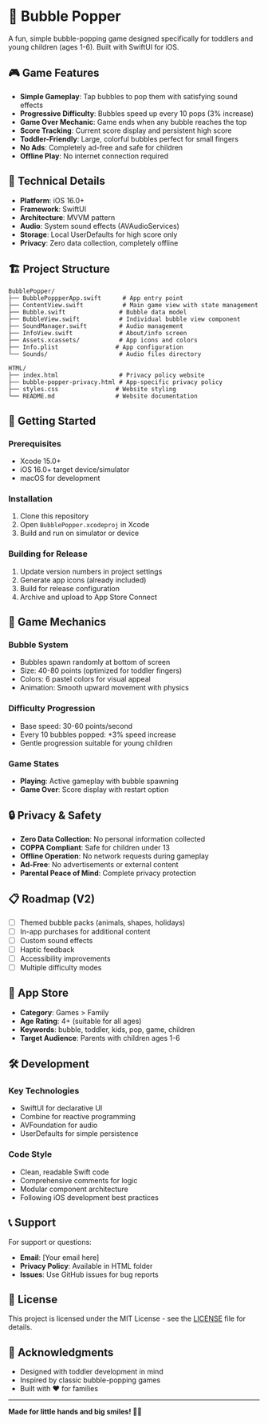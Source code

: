 # 🫧 Bubble Popper

A fun, simple bubble-popping game designed specifically for toddlers and young children (ages 1-6). Built with SwiftUI for iOS.

## 🎮 Game Features

- **Simple Gameplay**: Tap bubbles to pop them with satisfying sound effects
- **Progressive Difficulty**: Bubbles speed up every 10 pops (3% increase)
- **Game Over Mechanic**: Game ends when any bubble reaches the top
- **Score Tracking**: Current score display and persistent high score
- **Toddler-Friendly**: Large, colorful bubbles perfect for small fingers
- **No Ads**: Completely ad-free and safe for children
- **Offline Play**: No internet connection required

## 📱 Technical Details

- **Platform**: iOS 16.0+
- **Framework**: SwiftUI
- **Architecture**: MVVM pattern
- **Audio**: System sound effects (AVAudioServices)
- **Storage**: Local UserDefaults for high score only
- **Privacy**: Zero data collection, completely offline

## 🏗️ Project Structure

```
BubblePopper/
├── BubblePoppperApp.swift      # App entry point
├── ContentView.swift           # Main game view with state management
├── Bubble.swift               # Bubble data model
├── BubbleView.swift           # Individual bubble view component
├── SoundManager.swift         # Audio management
├── InfoView.swift             # About/info screen
├── Assets.xcassets/           # App icons and colors
├── Info.plist                # App configuration
└── Sounds/                    # Audio files directory

HTML/
├── index.html                 # Privacy policy website
├── bubble-popper-privacy.html # App-specific privacy policy
├── styles.css                # Website styling
└── README.md                 # Website documentation
```

## 🚀 Getting Started

### Prerequisites
- Xcode 15.0+
- iOS 16.0+ target device/simulator
- macOS for development

### Installation
1. Clone this repository
2. Open `BubblePopper.xcodeproj` in Xcode
3. Build and run on simulator or device

### Building for Release
1. Update version numbers in project settings
2. Generate app icons (already included)
3. Build for release configuration
4. Archive and upload to App Store Connect

## 🎨 Game Mechanics

### Bubble System
- Bubbles spawn randomly at bottom of screen
- Size: 40-80 points (optimized for toddler fingers)
- Colors: 6 pastel colors for visual appeal
- Animation: Smooth upward movement with physics

### Difficulty Progression
- Base speed: 30-60 points/second
- Every 10 bubbles popped: +3% speed increase
- Gentle progression suitable for young children

### Game States
- **Playing**: Active gameplay with bubble spawning
- **Game Over**: Score display with restart option

## 🔒 Privacy & Safety

- **Zero Data Collection**: No personal information collected
- **COPPA Compliant**: Safe for children under 13
- **Offline Operation**: No network requests during gameplay
- **Ad-Free**: No advertisements or external content
- **Parental Peace of Mind**: Complete privacy protection

## 📋 Roadmap (V2)

- [ ] Themed bubble packs (animals, shapes, holidays)
- [ ] In-app purchases for additional content
- [ ] Custom sound effects
- [ ] Haptic feedback
- [ ] Accessibility improvements
- [ ] Multiple difficulty modes

## 🏪 App Store

- **Category**: Games > Family
- **Age Rating**: 4+ (suitable for all ages)
- **Keywords**: bubble, toddler, kids, pop, game, children
- **Target Audience**: Parents with children ages 1-6

## 🛠️ Development

### Key Technologies
- SwiftUI for declarative UI
- Combine for reactive programming
- AVFoundation for audio
- UserDefaults for simple persistence

### Code Style
- Clean, readable Swift code
- Comprehensive comments for logic
- Modular component architecture
- Following iOS development best practices

## 📞 Support

For support or questions:
- **Email**: [Your email here]
- **Privacy Policy**: Available in HTML folder
- **Issues**: Use GitHub issues for bug reports

## 📄 License

This project is licensed under the MIT License - see the [LICENSE](LICENSE) file for details.

## 🙏 Acknowledgments

- Designed with toddler development in mind
- Inspired by classic bubble-popping games
- Built with ❤️ for families

---

**Made for little hands and big smiles! 🫧👶**